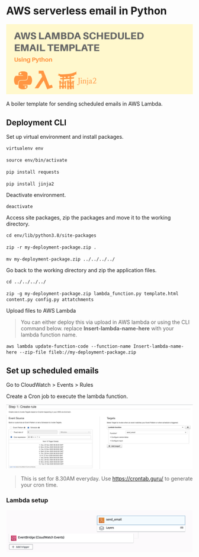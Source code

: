 
# AWS serverless email in Python

![setup](attachments/REPO2.png)

A boiler template for sending scheduled emails in AWS Lambda.


## Deployment CLI

Set up virtual environment and install packages.

    virtualenv env

    source env/bin/activate

    pip install requests

    pip install jinja2

Deactivate environment.

    deactivate

Access site packages, zip the packages and move it to the working directory.

    cd env/lib/python3.8/site-packages

    zip -r my-deployment-package.zip .

    mv my-deployment-package.zip ../../../../

Go back to the working directory and zip the application files.

    cd ../../../../

    zip -g my-deployment-package.zip lambda_function.py template.html content.py config.py attatchments

Upload files to AWS Lambda    

> You can either deploy this via upload in AWS lambda or using the CLI command below. replace **Insert-lambda-name-here** with your lambda function name.

    aws lambda update-function-code --function-name Insert-lambda-name-here --zip-file fileb://my-deployment-package.zip

## Set up scheduled emails

Go to CloudWatch > Events > Rules

Create a Cron job to execute the lambda function.

![cron](attachments/cron.png)
> This is set for 8.30AM everyday. Use https://crontab.guru/ to generate your cron time.


### Lambda setup

![setup](attachments/setup.png)

